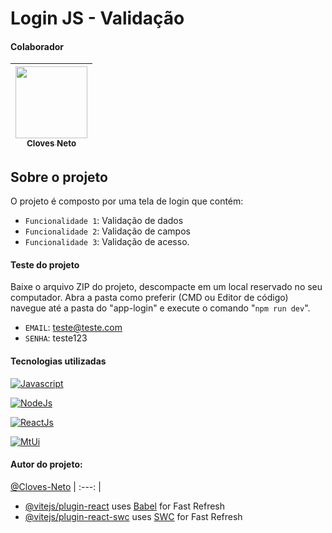 # Login JS - Validação





#### Colaborador


[<img loading="lazy" src="https://avatars.githubusercontent.com/u/82569647?v=4" width=115><br><sub>Cloves Neto</sub>](https://github.com/Cloves-Neto)  |
| :---: |




## Sobre o projeto
O projeto é composto por uma tela de login que 
contém:
- `Funcionalidade 1`: Validação de dados
- `Funcionalidade 2`: Validação de campos
- `Funcionalidade 3`: Validação de acesso.

#### Teste do projeto
Baixe o arquivo ZIP do projeto, descompacte em um local reservado no seu computador. 
Abra a pasta como preferir (CMD ou Editor de código) navegue até a pasta do "app-login" e execute o comando "`npm run dev`".

- `EMAIL`: teste@teste.com
- `SENHA`: teste123

#### Tecnologias utilizadas
[![Javascript](https://img.shields.io/badge/JavaScript-F7DF1E?style=for-the-badge&logo=javascript&logoColor=black)](https://dev.to/envoy_/150-badges-for-github-pnk)

[![NodeJs](https://img.shields.io/badge/Node.js-43853D?style=for-the-badge&logo=node.js&logoColor=white)](https://dev.to/envoy_/150-badges-for-github-pnk)

[![ReactJs](https://img.shields.io/badge/React-20232A?style=for-the-badge&logo=react&logoColor=61DAFB)](https://dev.to/envoy_/150-badges-for-github-pnk)

[![MtUi](https://img.shields.io/badge/Material--UI-0081CB?style=for-the-badge&logo=material-ui&logoColor=white)](https://dev.to/envoy_/150-badges-for-github-pnk)

#### Autor do projeto:
[@Cloves-Neto](https://www.github.com/Cloves-Neto)
| :---: |

- [@vitejs/plugin-react](https://github.com/vitejs/vite-plugin-react/blob/main/packages/plugin-react/README.md) uses [Babel](https://babeljs.io/) for Fast Refresh
- [@vitejs/plugin-react-swc](https://github.com/vitejs/vite-plugin-react-swc) uses [SWC](https://swc.rs/) for Fast Refresh
